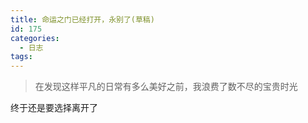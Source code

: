 ```yaml
---
title: 命运之门已经打开，永别了(草稿)
id: 175
categories:
  - 日志
tags:
---
```


> 在发现这样平凡的日常有多么美好之前，我浪费了数不尽的宝贵时光
&nbsp;

终于还是要选择离开了

&nbsp;